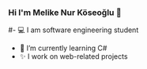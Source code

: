### Hi I'm Melike Nur Köseoğlu 👋

#- 💻 I am software engineering student
- 🌱 I’m currently learning C#
- ✨ I work on web-related projects
